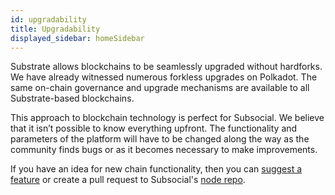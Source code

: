 ```yaml
---
id: upgradability
title: Upgradability
displayed_sidebar: homeSidebar
---
```


Substrate allows blockchains to be seamlessly upgraded without hardforks. We have already
witnessed numerous forkless upgrades on Polkadot. The same on-chain governance and
upgrade mechanisms are available to all Substrate-based blockchains.

This approach to blockchain technology is perfect for Subsocial. We believe that it isn’t possible
to know everything upfront. The functionality and parameters of the platform will have to be changed
along the way as the community finds bugs or as it becomes necessary to make improvements.

If you have an idea for new chain functionality, then you can 
[suggest a feature](https://docs.google.com/forms/d/e/1FAIpQLSe5EaRY1izH5Aaj2_WMKGSnBsSyJ90JPc9_ikydxHuQ6lqW0Q/viewform) 
or create a pull request to Subsocial's [node repo](https://github.com/dappforce/subsocial-node).
